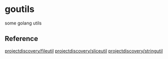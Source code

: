 # goutils
some golang utils

## Reference
[projectdiscovery/fileutil](https://github.com/projectdiscovery/fileutil)
[projectdiscovery/sliceutil](https://github.com/projectdiscovery/sliceutil)
[projectdiscovery/stringutil](https://github.com/projectdiscovery/stringutil)